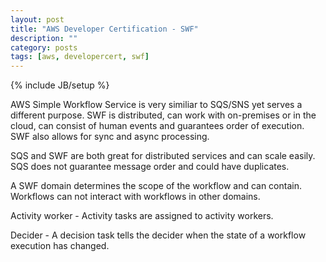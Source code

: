```yaml
---
layout: post
title: "AWS Developer Certification - SWF"
description: ""
category: posts
tags: [aws, developercert, swf]
---
```

{% include JB/setup %}

AWS Simple Workflow Service is very similiar to SQS/SNS yet serves a different purpose. SWF is distributed, can work with on-premises or in the cloud, can consist of human events and guarantees order of execution. SWF also allows for sync and async processing.

SQS and SWF are both great for distributed services and can scale easily. SQS does not guarantee message order and could have duplicates.

A SWF domain determines the scope of the workflow and can contain. Workflows can not interact with workflows in other domains.

Activity worker - Activity tasks are assigned to activity workers. 

Decider - A decision task tells the decider when the state of a workflow execution has changed.

